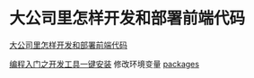 # 大公司里怎样开发和部署前端代码

[大公司里怎样开发和部署前端代码](https://www.zhihu.com/question/20790576)

[编程入门之开发工具一键安装](https://my.oschina.net/TechQuery/blog/2877646?from=groupmessage)
修改环境变量
[packages](https://chocolatey.org/packages)